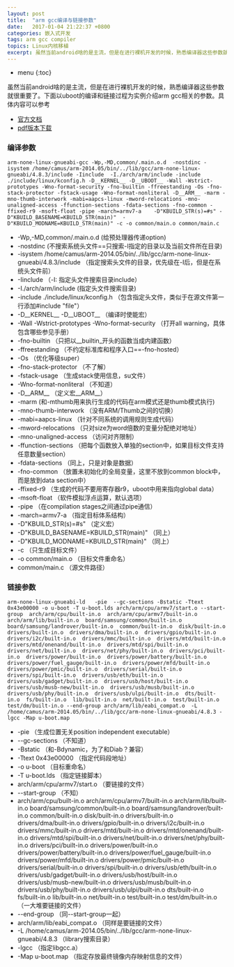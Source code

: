 ```yaml
---
layout: post
title:  "arm gcc编译与链接参数"
date:   2017-01-04 21:22:37 +0800
categories: 嵌入式开发
tags: arm gcc compiler
topics: Linux内核移植
excerpt: 虽然当前android啥的是主流，但是在进行裸机开发的时候，熟悉编译器这些参数就很重要了。这篇文章以uboot的编译和链接过程为实例介绍arm gcc相关的参数。
---
```


* menu
{:toc}

虽然当前android啥的是主流，但是在进行裸机开发的时候，熟悉编译器这些参数就很重要了。下面以uboot的编译和链接过程为实例介绍arm gcc相关的参数。具体内容可以参考

- [官方文档]
- [pdf版本下载]

### 编译参数

```shell
arm-none-linux-gnueabi-gcc -Wp,-MD,common/.main.o.d  -nostdinc -isystem /home/camus/arm-2014.05/bin/../lib/gcc/arm-none-linux-gnueabi/4.8.3/include -Iinclude  -I./arch/arm/include -include ./include/linux/kconfig.h -D__KERNEL__ -D__UBOOT__ -Wall -Wstrict-prototypes -Wno-format-security -fno-builtin -ffreestanding -Os -fno-stack-protector -fstack-usage -Wno-format-nonliteral -D__ARM__ -marm -mno-thumb-interwork -mabi=aapcs-linux -mword-relocations -mno-unaligned-access -ffunction-sections -fdata-sections -fno-common -ffixed-r9 -msoft-float -pipe -march=armv7-a    -D"KBUILD_STR(s)=#s" -D"KBUILD_BASENAME=KBUILD_STR(main)"  -D"KBUILD_MODNAME=KBUILD_STR(main)" -c -o common/main.o common/main.c
```

- -Wp,-MD,common/.main.o.d  (给预处理器传递option)
- -nostdinc (不搜索系统头文件==只搜索-I指定的目录以及当前文件所在目录)
- -isystem /home/camus/arm-2014.05/bin/../lib/gcc/arm-none-linux-gnueabi/4.8.3/include （指定搜索头文件的目录，优先级在-I后，但是在系统头文件前）
- -Iinclude （-I: 指定头文件搜索目录include）
- -I./arch/arm/include (指定头文件搜索目录)
- -include ./include/linux/kconfig.h （包含指定头文件，类似于在源文件第一行添加#include "file"）
- -D__KERNEL__ -D__UBOOT__ （编译时使能宏）
- -Wall -Wstrict-prototypes -Wno-format-security （打开all warning，具体包含哪些参见手册）
- -fno-builtin （只把以__builtin_开头的函数当成内建函数）
- -ffreestanding （不约定标准库和程序入口==-fno-hosted）
- -Os （优化等级super）
- -fno-stack-protector （不了解）
- -fstack-usage （生成stack使用信息，su文件）
- -Wno-format-nonliteral （不知道）
- -D__ARM__ （定义宏__ARM__）
- -marm (和-mthumb用来执行生成的代码在arm模式还是thumb模式执行)
- -mno-thumb-interwork （没有ARM/Thumb之间的切换）
- -mabi=aapcs-linux （针对不同系统的调用规则生成代码）
- -mword-relocations （只对size为word倍数的变量分配绝对地址）
- -mno-unaligned-access （访问对齐限制）
- -ffunction-sections （把每个函数放入单独的section中，如果目标文件支持任意数量section）
- -fdata-sections （同上，只是对象是数据）
- -fno-common （放置未初始化的全局变量，这里不放到common block中，而是放到data section中）
- -ffixed-r9 （生成的代码不要用寄存器r9，uboot中用来指向global data）
- -msoft-float （软件模拟浮点运算，默认选项）
- -pipe （在compilation stages之间通过pipe通信）
- -march=armv7-a （指定目标体系结构）
- -D"KBUILD_STR(s)=#s" （定义宏）
- -D"KBUILD_BASENAME=KBUILD_STR(main)" （同上） 
- -D"KBUILD_MODNAME=KBUILD_STR(main)" （同上）
- -c （只生成目标文件）
- -o common/main.o （目标文件重命名）
- common/main.c （源文件路径）

### 链接参数
```
arm-none-linux-gnueabi-ld   -pie  --gc-sections -Bstatic -Ttext 0x43e00000 -o u-boot -T u-boot.lds arch/arm/cpu/armv7/start.o --start-group  arch/arm/cpu/built-in.o  arch/arm/cpu/armv7/built-in.o  arch/arm/lib/built-in.o  board/samsung/common/built-in.o  board/samsung/landrover/built-in.o  common/built-in.o  disk/built-in.o  drivers/built-in.o  drivers/dma/built-in.o  drivers/gpio/built-in.o  drivers/i2c/built-in.o  drivers/mmc/built-in.o  drivers/mtd/built-in.o  drivers/mtd/onenand/built-in.o  drivers/mtd/spi/built-in.o  drivers/net/built-in.o  drivers/net/phy/built-in.o  drivers/pci/built-in.o  drivers/power/built-in.o  drivers/power/battery/built-in.o  drivers/power/fuel_gauge/built-in.o  drivers/power/mfd/built-in.o  drivers/power/pmic/built-in.o  drivers/serial/built-in.o  drivers/spi/built-in.o  drivers/usb/eth/built-in.o  drivers/usb/gadget/built-in.o  drivers/usb/host/built-in.o  drivers/usb/musb-new/built-in.o  drivers/usb/musb/built-in.o  drivers/usb/phy/built-in.o  drivers/usb/ulpi/built-in.o  dts/built-in.o  fs/built-in.o  lib/built-in.o  net/built-in.o  test/built-in.o  test/dm/built-in.o --end-group arch/arm/lib/eabi_compat.o  -L /home/camus/arm-2014.05/bin/../lib/gcc/arm-none-linux-gnueabi/4.8.3 -lgcc -Map u-boot.map
```

- -pie （生成位置无关position independent executable）
- --gc-sections （不知道）
- -Bstatic （和-Bdynamic，为了和Diab？兼容）
- -Ttext 0x43e00000 （指定代码段地址）
- -o u-boot （目标重命名）
- -T u-boot.lds （指定链接脚本）
- arch/arm/cpu/armv7/start.o （要链接的文件）
- --start-group （不知）
- arch/arm/cpu/built-in.o  arch/arm/cpu/armv7/built-in.o  arch/arm/lib/built-in.o  board/samsung/common/built-in.o  board/samsung/landrover/built-in.o  common/built-in.o  disk/built-in.o  drivers/built-in.o  drivers/dma/built-in.o  drivers/gpio/built-in.o  drivers/i2c/built-in.o  drivers/mmc/built-in.o  drivers/mtd/built-in.o  drivers/mtd/onenand/built-in.o  drivers/mtd/spi/built-in.o  drivers/net/built-in.o  drivers/net/phy/built-in.o  drivers/pci/built-in.o  drivers/power/built-in.o  drivers/power/battery/built-in.o  drivers/power/fuel_gauge/built-in.o  drivers/power/mfd/built-in.o  drivers/power/pmic/built-in.o  drivers/serial/built-in.o  drivers/spi/built-in.o  drivers/usb/eth/built-in.o  drivers/usb/gadget/built-in.o  drivers/usb/host/built-in.o  drivers/usb/musb-new/built-in.o  drivers/usb/musb/built-in.o  drivers/usb/phy/built-in.o  drivers/usb/ulpi/built-in.o  dts/built-in.o  fs/built-in.o  lib/built-in.o  net/built-in.o  test/built-in.o  test/dm/built-in.o （一大堆要链接的文件）
- --end-group （同--start-group一起）
- arch/arm/lib/eabi_compat.o （同样是要链接的文件）
- -L /home/camus/arm-2014.05/bin/../lib/gcc/arm-none-linux-gnueabi/4.8.3 （library搜索目录）
- -lgcc （指定libgcc.a）
- -Map u-boot.map （指定存放最终镜像内存映射信息的文件）

[官方文档]: https://gcc.gnu.org/onlinedocs/
[pdf版本下载]: https://gcc.gnu.org/onlinedocs/gcc-4.8.5/gcc.pdf
